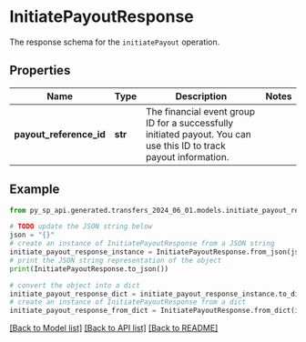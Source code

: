 # InitiatePayoutResponse

The response schema for the `initiatePayout` operation.

## Properties

Name | Type | Description | Notes
------------ | ------------- | ------------- | -------------
**payout_reference_id** | **str** | The financial event group ID for a successfully initiated payout. You can use this ID to track payout information. | 

## Example

```python
from py_sp_api.generated.transfers_2024_06_01.models.initiate_payout_response import InitiatePayoutResponse

# TODO update the JSON string below
json = "{}"
# create an instance of InitiatePayoutResponse from a JSON string
initiate_payout_response_instance = InitiatePayoutResponse.from_json(json)
# print the JSON string representation of the object
print(InitiatePayoutResponse.to_json())

# convert the object into a dict
initiate_payout_response_dict = initiate_payout_response_instance.to_dict()
# create an instance of InitiatePayoutResponse from a dict
initiate_payout_response_from_dict = InitiatePayoutResponse.from_dict(initiate_payout_response_dict)
```
[[Back to Model list]](../README.md#documentation-for-models) [[Back to API list]](../README.md#documentation-for-api-endpoints) [[Back to README]](../README.md)


